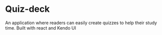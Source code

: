 # Quiz-deck
An application where readers can easily create quizzes to help their study time. Built with react and Kendo UI
